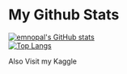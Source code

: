# My Github Stats

[![emnopal's GitHub stats](https://github-readme-stats.vercel.app/api?username=emnopal)](https://github.com/emnopal/test-stats) <br>
[![Top Langs](https://github-readme-stats.vercel.app/api/top-langs/?username=emnopal&langs_count=10&hide=jupyter_notebook,vb.net,pascal)](https://github.com/emnopal/test-stats) <br>

Also Visit my Kaggle




